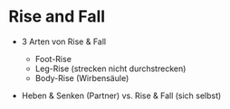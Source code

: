 # Rise and Fall
- 3 Arten von Rise & Fall
	- Foot-Rise
	- Leg-Rise (strecken nicht durchstrecken)
	- Body-Rise (Wirbensäule)

- Heben & Senken (Partner) vs. Rise & Fall (sich selbst)